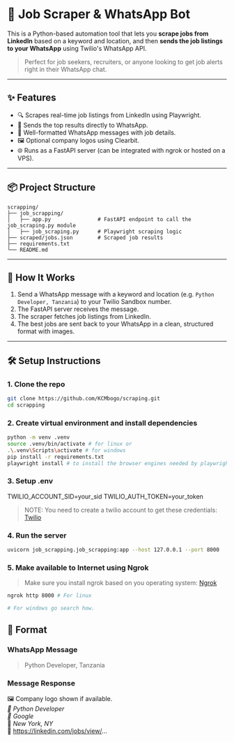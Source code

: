 # 💼 Job Scraper & WhatsApp Bot

This is a Python-based automation tool that lets you **scrape jobs from LinkedIn** based on a keyword and location, and then **sends the job listings to your WhatsApp** using Twilio's WhatsApp API.

> Perfect for job seekers, recruiters, or anyone looking to get job alerts right in their WhatsApp chat.

---

## ✨ Features

- 🔍 Scrapes real-time job listings from LinkedIn using Playwright.
- 📩 Sends the top results directly to WhatsApp.
- 🧠 Well-formatted WhatsApp messages with job details.
- 🖼 Optional company logos using Clearbit.
- 🌐 Runs as a FastAPI server (can be integrated with ngrok or hosted on a VPS).

---

## 📦 Project Structure
```
scrapping/
├── job_scrapping/
│   ├── app.py               # FastAPI endpoint to call the job_scraping.py module
│   ├── job_scraping.py      # Playwright scraping logic
├── scraped/jobs.json        # Scraped job results
├── requirements.txt
└── README.md
```


---

## 🚀 How It Works

1. Send a WhatsApp message with a keyword and location (e.g. `Python Developer, Tanzania`) to your Twilio Sandbox number.
2. The FastAPI server receives the message.
3. The scraper fetches job listings from LinkedIn.
4. The best jobs are sent back to your WhatsApp in a clean, structured format with images.

---

## 🛠️ Setup Instructions

### 1. Clone the repo

```bash
git clone https://github.com/KCMbogo/scraping.git
cd scrapping
```

### 2. Create virtual environment and install dependencies
```bash
python -m venv .venv
source .venv/bin/activate # for linux or
.\.venv\Scripts\activate # for windows
pip install -r requirements.txt
playwright install # to install the browser engines needed by playwright
```

### 3. Setup .env
TWILIO_ACCOUNT_SID=your_sid
TWILIO_AUTH_TOKEN=your_token
> NOTE: You need to create a twilio account to get these credentials: [Twilio](https://www.twilio.com/)

### 4. Run the server
```bash
uvicorn job_scrapping.job_scrapping:app --host 127.0.0.1 --port 8000
```

### 5. Make available to Internet using Ngrok
> Make sure you install ngrok based on you operating system: [Ngrok](https://ngrok.com/downloads/)
```bash
ngrok http 8000 # For linux

# For windows go search how.
```

## 💬 Format
### WhatsApp Message
> Python Developer, Tanzania

### Message Response
🖼 Company logo shown if available. <br>
*🔹 Python Developer* <br>
*🏢 Google* <br>
📍 _New York, NY_ <br>
🔗 https://linkedin.com/jobs/view/...




